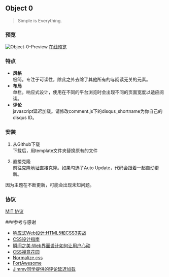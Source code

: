 ## Object 0

> Simple is Everything. 

### 预览

![Object-0-Preview](http://i.imgur.com/OYcCxue.jpg)
[在线预览](https://yu.gg/)

### 特点

- **风格**<br/>
  极简。专注于可读性，除此之外去除了其他所有的与阅读无关的元素。
- **布局**<br/>
  单栏。响应式设计，使用在不同的平台浏览时会出现不同的页面宽度以适应阅读。
- **评论** <br/>
  javascript延迟加载。请修改comment.js下的disqus_shortname为你自己的disqus ID。

### 安装

1. 从Github下载<br/>
  下载后，用template文件夹替换原有的文件
  
2. 直接克隆<br/>
  前往[克隆地址](https://yu.gg/template)直接克隆。如果勾选了Auto Update，代码会跟着一起自动更新。
  
因为主题在不断更新，可能会出现未知问题。
  
### 协议

[MIT 协议](http://opensource.org/licenses/MIT)

###参考与感谢

* [响应式Web设计:HTML5和CSS3实战](http://www.amazon.cn/%E5%93%8D%E5%BA%94%E5%BC%8FWeb%E8%AE%BE%E8%AE%A1-HTML5%E5%92%8CCSS3%E5%AE%9E%E6%88%98-Ben-Frain/dp/B00ALPRMFA/ref=sr_1_4?s=digital-text&ie=UTF8&qid=1429958072&sr=1-4)
* [CSS设计指南](http://www.amazon.cn/CSS%E8%AE%BE%E8%AE%A1%E6%8C%87%E5%8D%97-%E8%8B%B1-Charles-Wyke-Smith/dp/B00M2DKZ1W/ref=sr_1_7?s=digital-text&ie=UTF8&qid=1429958072&sr=1-7)
* [瞬间之美:Web界面设计如何让用户心动](http://www.amazon.cn/%E7%9E%AC%E9%97%B4%E4%B9%8B%E7%BE%8E-Web%E7%95%8C%E9%9D%A2%E8%AE%BE%E8%AE%A1%E5%A6%82%E4%BD%95%E8%AE%A9%E7%94%A8%E6%88%B7%E5%BF%83%E5%8A%A8-Robert-Hoekman-Jr/dp/B00ALPRKHA/ref=sr_1_11?s=digital-text&ie=UTF8&qid=1429958072&sr=1-11)
* [CSS禅意花园](http://www.amazon.cn/CSS%E7%A6%85%E6%84%8F%E8%8A%B1%E5%9B%AD-%E7%BE%8E-Dave-Shea%E3%80%80Molly-E-Holzschlag/dp/B00LITFG88/ref=sr_1_59?s=digital-text&ie=UTF8&qid=1429958335&sr=1-59)
* [Normalize.css](https://github.com/necolas/normalize.css/)
* [FortAwesome](https://github.com/FortAwesome/Font-Awesome)
* [Jimmy同学提供的评论延迟加载](https://gist.github.com/CaiJimmy/84dead2d2919af05fede)
